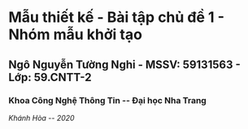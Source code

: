 # Mẫu thiết kế - Bài tập chủ đề 1 - Nhóm mẫu khởi tạo
## Ngô Nguyễn Tường Nghi - MSSV: 59131563 - Lớp: 59.CNTT-2
### Khoa Công Nghệ Thông Tin -- Đại học Nha Trang
*Khánh Hòa -- 2020*
